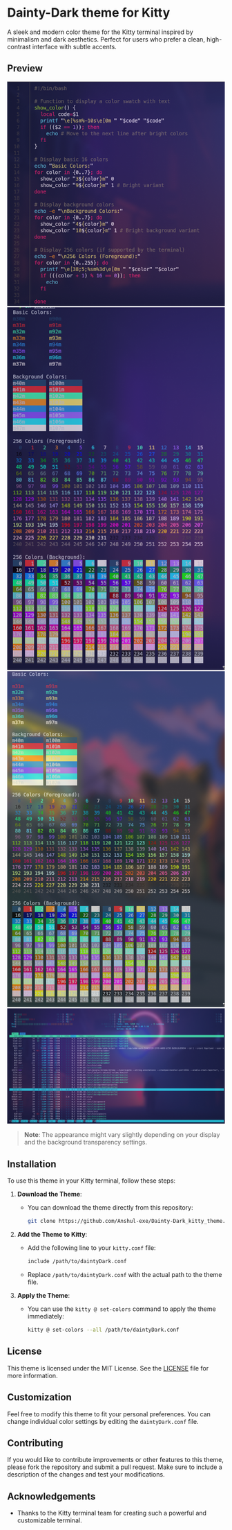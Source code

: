 # Dainty-Dark theme for Kitty

A sleek and modern color theme for the Kitty terminal inspired by minimalism and dark aesthetics. Perfect for users who prefer a clean, high-contrast interface with subtle accents.

## Preview

![Theme Preview](./screenshots/bat.png)
![colors](./screenshots/colors.png)
![colorss](./screenshots/colorss.png)
![htop](./screenshots/htop.png)

> **Note**: The appearance might vary slightly depending on your display and the background transparency settings.

## Installation

To use this theme in your Kitty terminal, follow these steps:

1. **Download the Theme**:

   - You can download the theme directly from this repository:
     ```bash
     git clone https://github.com/Anshul-exe/Dainty-Dark_kitty_theme.git
     ```

2. **Add the Theme to Kitty**:

   - Add the following line to your `kitty.conf` file:
     ```bash
     include /path/to/daintyDark.conf
     ```
   - Replace `/path/to/daintyDark.conf` with the actual path to the theme file.

3. **Apply the Theme**:
   - You can use the `kitty @ set-colors` command to apply the theme immediately:
     ```bash
     kitty @ set-colors --all /path/to/daintyDark.conf
     ```

## License

This theme is licensed under the MIT License. See the [LICENSE](./LICENSE) file for more information.

## Customization

Feel free to modify this theme to fit your personal preferences. You can change individual color settings by editing the `daintyDark.conf` file.

## Contributing

If you would like to contribute improvements or other features to this theme, please fork the repository and submit a pull request. Make sure to include a description of the changes and test your modifications.

## Acknowledgements

- Thanks to the Kitty terminal team for creating such a powerful and customizable terminal.
